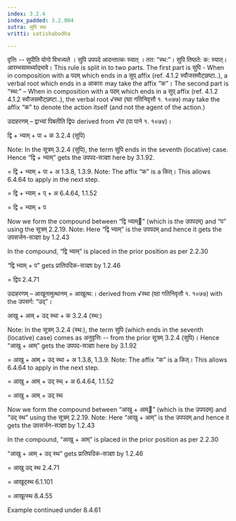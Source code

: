 ```yaml
---
index: 3.2.4
index_padded: 3.2.004
sutra: सुपि स्थः
vritti: satishabodha

---
```

वृत्तिः -- सुपीति योगो विभज्यते । सुपि उपपदे आदन्तात्कः स्यात् । तत: “स्थ:”। सुपि तिष्ठते: क: स्यात्। आरम्भसामर्थ्याद्भावे।  This rule is split in to two parts. The first part is सुपि - When in composition with a पदम् which ends in a सुप् affix (ref. 4.1.2 स्वौजसमौट्छष्टा..), a verbal root which ends in a आकारः may take the affix “क”। The second part is “स्थ:” – When in composition with a पदम् which ends in a सुप् affix (ref. 4.1.2 4.1.2 स्वौजसमौट्छष्टा..), the verbal root √स्था (ष्ठा गतिनिवृत्तौ १. १०७७) may take the affix “क” to denote the action itself (and not the agent of the action.)


उदाहरणम् – द्वाभ्यां पिबतीति द्विपः derived from √पा (पा पाने १. १०७४)।


द्वि + भ्याम् + पा + क 3.2.4 (सुपि)

Note: In the सूत्रम् 3.2.4 (सुपि), the term सुपि ends in the seventh (locative) case. Hence “द्वि + भ्याम्” gets the उपपद-सञ्ज्ञा here by 3.1.92.

= द्वि + भ्याम् + पा + अ 1.3.8, 1.3.9. Note: The affix “क” is a कित्। This allows 6.4.64 to apply in the next step.

= द्वि + भ्याम् + प् + अ 6.4.64, 1.1.52

= द्वि + भ्याम् + प


Now we form the compound between “द्वि भ्याम्” (which is the उपपदम्) and “प” using the सूत्रम् 2.2.19. Note: Here “द्वि भ्याम्” is the उपपदम् and hence it gets the उपसर्जन-सञ्ज्ञा by 1.2.43

In the compound, “द्वि भ्याम्” is placed in the prior position as per 2.2.30

“द्वि भ्याम् + प” gets प्रातिपदिक-सञ्ज्ञा by 1.2.46

= द्विप 2.4.71


उदाहरणम् – आखूनामुत्थानम् = आखूत्थ:। derived from √स्था (ष्ठा गतिनिवृत्तौ १. १०७७) with the उपसर्ग: “उद्”।


आखु + आम् + उद् स्था + क 3.2.4 (स्थ:)

Note: In the सूत्रम् 3.2.4 (स्थ:), the term सुपि (which ends in the seventh (locative) case) comes as अनुवृत्तिः -- from the prior सूत्रम् 3.2.4 (सुपि)। Hence “आखु + आम्” gets the उपपद-सञ्ज्ञा here by 3.1.92

= आखु + आम् + उद् स्था + अ 1.3.8, 1.3.9. Note: The affix “क” is a कित्। This allows 6.4.64 to apply in the next step.

= आखु + आम् + उद् स्थ् + अ 6.4.64, 1.1.52

= आखु + आम् + उद् स्थ


Now we form the compound between “आखु + आम्” (which is the उपपदम्) and “उद् स्थ” using the सूत्रम् 2.2.19. Note: Here “आखु + आम्” is the उपपदम् and hence it gets the उपसर्जन-सञ्ज्ञा by 1.2.43

In the compound, “आखु + आम्” is placed in the prior position as per 2.2.30

“आखु + आम् + उद् स्थ” gets प्रातिपदिक-सञ्ज्ञा by 1.2.46

= आखु उद् स्थ 2.4.71

= आखूद्स्थ 6.1.101

= आखूत्स्थ 8.4.55


Example continued under 8.4.61